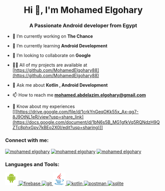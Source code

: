 
<h1 align="center">Hi 👋, I'm Mohamed Elgohary</h1>
<h3 align="center">A Passionate Android developer from Egypt</h3>

- 🔭 I’m currently working on **The Chance**

- 🌱 I’m currently learning **Android Development**

- 👯 I’m looking to collaborate on **Google**

- 👨‍💻 All of my projects are available at [https://github.com/MohamedElgohary88](https://github.com/MohamedElgohary88)

- 💬 Ask me about **Kotlin , Android Development**

- 📫 How to reach me **mohamed.abdelazim.elgohary@gmail.com**

- 📄 Know about my experiences [[[https://drive.google.com/file/d/1crkYnGeqOKk55x_Ax-qg7-8J9OtNL1eR/view?usp=share_link](https://docs.google.com/document/d/1bN6s5B_MG1gfkVq5RQNdzH9QZTc8phxGpv7kBEo2X0I/edit?usp=sharing)]]



<h3 align="left">Connect with me:</h3>
<p align="left">
<a href="https://linkedin.com/in/mohamed elgohary" target="blank"><img align="center" src="https://raw.githubusercontent.com/rahuldkjain/github-profile-readme-generator/master/src/images/icons/Social/linked-in-alt.svg" alt="mohamed elgohary" height="30" width="40" /></a>
<a href="https://www.hackerrank.com/mohamed elgohary" target="blank"><img align="center" src="https://raw.githubusercontent.com/rahuldkjain/github-profile-readme-generator/master/src/images/icons/Social/hackerrank.svg" alt="mohamed elgohary" height="30" width="40" /></a>
<a href="https://www.leetcode.com/mohamed elgohary" target="blank"><img align="center" src="https://raw.githubusercontent.com/rahuldkjain/github-profile-readme-generator/master/src/images/icons/Social/leet-code.svg" alt="mohamed elgohary" height="30" width="40" /></a>
</p>

<h3 align="left">Languages and Tools:</h3>
<p align="left"> <a href="https://developer.android.com" target="_blank" rel="noreferrer"> <img src="https://raw.githubusercontent.com/devicons/devicon/master/icons/android/android-original-wordmark.svg" alt="android" width="40" height="40"/> </a> <a href="https://firebase.google.com/" target="_blank" rel="noreferrer"> <img src="https://www.vectorlogo.zone/logos/firebase/firebase-icon.svg" alt="firebase" width="40" height="40"/> </a> <a href="https://git-scm.com/" target="_blank" rel="noreferrer"> <img src="https://www.vectorlogo.zone/logos/git-scm/git-scm-icon.svg" alt="git" width="40" height="40"/> </a> <a href="https://www.java.com" target="_blank" rel="noreferrer"> <img src="https://raw.githubusercontent.com/devicons/devicon/master/icons/java/java-original.svg" alt="java" width="40" height="40"/> </a> <a href="https://kotlinlang.org" target="_blank" rel="noreferrer"> <img src="https://www.vectorlogo.zone/logos/kotlinlang/kotlinlang-icon.svg" alt="kotlin" width="40" height="40"/> </a> <a href="https://postman.com" target="_blank" rel="noreferrer"> <img src="https://www.vectorlogo.zone/logos/getpostman/getpostman-icon.svg" alt="postman" width="40" height="40"/> </a> <a href="https://www.sqlite.org/" target="_blank" rel="noreferrer"> <img src="https://www.vectorlogo.zone/logos/sqlite/sqlite-icon.svg" alt="sqlite" width="40" height="40"/> </a> </p>

